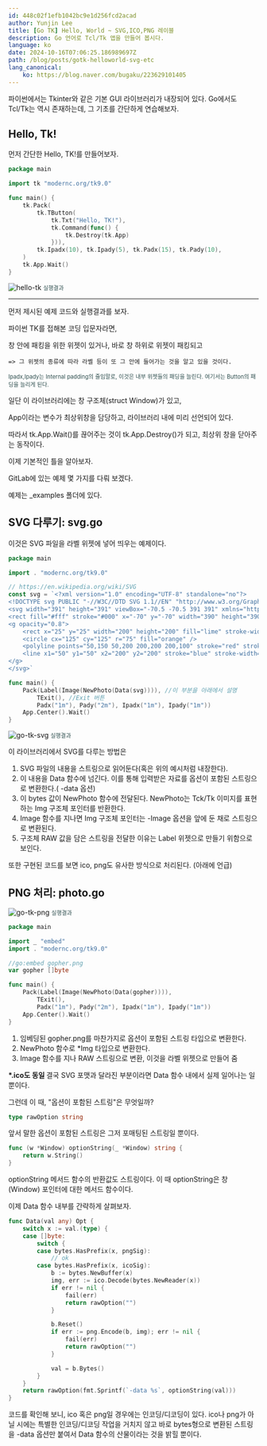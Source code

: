 ```yaml
---
id: 448c02f1efb1042bc9e1d256fcd2acad
author: Yunjin Lee
title: [Go TK] Hello, World ~ SVG,ICO,PNG 레이블
description: Go 언어로 Tcl/Tk 앱을 만들어 봅시다.
language: ko
date: 2024-10-16T07:06:25.186989697Z
path: /blog/posts/gotk-helloworld-svg-etc
lang_canonical:
    ko: https://blog.naver.com/bugaku/223629101405 
---
```


파이썬에서는 Tkinter와 같은 기본 GUI 라이브러리가 내장되어 있다. Go에서도 Tcl/Tk는 역시 존재하는데, 그 기초를 간단하게 연습해보자.

## Hello, Tk!
먼저 간단한 Hello, TK!를 만들어보자.
```go
package main

import tk "modernc.org/tk9.0"

func main() {
	tk.Pack(
		tk.TButton(
			tk.Txt("Hello, TK!"),
			tk.Command(func() {
				tk.Destroy(tk.App)
			})),
		tk.Ipadx(10), tk.Ipady(5), tk.Padx(15), tk.Pady(10),
	)
	tk.App.Wait()
}
```

![hello-tk](./imgs/go-tk-helloworld-svg-etc/go-tk-hello.png)
<span style="font-size:80%;color:darkslategray"> 실행결과 </span>

--------

먼저 제시된 예제 코드와 실행결과를 보자.

파이썬 TK를 접해본 코딩 입문자라면,

창 안에 패킹을 위한 위젯이 있거나, 바로 창 하위로 위젯이 패킹되고

    => 그 위젯의 종류에 따라 라벨 등이 또 그 안에 들어가는 것을 알고 있을 것이다.

<span style="font-size:80%;color:darkslategray">Ipadx,Ipady는 Internal padding의 줄임말로, 이것은 내부 위젯들의 패딩을 늘린다.  여기서는 Button의 패딩을 늘리게 된다. </span>


일단 이 라이브러리에는 창 구조체(struct Window)가 있고,

App이라는 변수가 최상위창을 담당하고, 라이브러리 내에 미리 선언되어 있다.

따라서 tk.App.Wait()를 끊어주는 것이 tk.App.Destroy()가 되고, 최상위 창을 닫아주는 동작이다.


이제 기본적인 틀을 알아보자.

GitLab에 있는 예제 몇 가지를 다뤄 보겠다.

예제는 \_examples 폴더에 있다.



## SVG 다루기: svg.go

이것은 SVG 파일을 라벨 위젯에 넣어 띄우는 예제이다.


```go
package main

import . "modernc.org/tk9.0"

// https://en.wikipedia.org/wiki/SVG
const svg = `<?xml version="1.0" encoding="UTF-8" standalone="no"?>
<!DOCTYPE svg PUBLIC "-//W3C//DTD SVG 1.1//EN" "http://www.w3.org/Graphics/SVG/1.1/DTD/svg11.dtd">
<svg width="391" height="391" viewBox="-70.5 -70.5 391 391" xmlns="http://www.w3.org/2000/svg" xmlns:xlink="http://www.w3.org/1999/xlink">
<rect fill="#fff" stroke="#000" x="-70" y="-70" width="390" height="390"/>
<g opacity="0.8">
	<rect x="25" y="25" width="200" height="200" fill="lime" stroke-width="4" stroke="pink" />
	<circle cx="125" cy="125" r="75" fill="orange" />
	<polyline points="50,150 50,200 200,200 200,100" stroke="red" stroke-width="4" fill="none" />
	<line x1="50" y1="50" x2="200" y2="200" stroke="blue" stroke-width="4" />
</g>
</svg>`

func main() {
	Pack(Label(Image(NewPhoto(Data(svg)))), //이 부분을 아래에서 설명
		TExit(), //Exit 버튼
		Padx("1m"), Pady("2m"), Ipadx("1m"), Ipady("1m"))
	App.Center().Wait()
}
```

![go-tk-svg](imgs/go-tk-helloworld-svg-etc/go-tk-svg.png)
<span style="font-size:80%;color:darkslategray"> 실행결과 </span>

이 라이브러리에서 SVG를 다루는 방법은
1. SVG 파일의 내용을 스트링으로 읽어둔다(혹은 위의 예시처럼 내장한다).
2. 이 내용을 Data 함수에 넘긴다. 이를 통해 입력받은 자료를 옵션이 포함된 스트링으로 변환한다.( -data 옵션)
3. 이 bytes 값이 NewPhoto 함수에 전달된다. NewPhoto는 Tck/Tk 이미지를 표현하는 Img 구조체 포인터를 반환한다.
4. Image 함수를 지나면 Img 구조체 포인터는 -Image 옵션을 앞에 둔 채로 스트링으로 변환된다.
5. 구조체 RAW 값을 담은 스트링을 전달한 이유는 Label 위젯으로 만들기 위함으로 보인다.

또한 구현된 코드를 보면 ico, png도 유사한 방식으로 처리된다. (아래에 언급)

## PNG 처리: photo.go

![go-tk-png](imgs/go-tk-helloworld-svg-etc/go-tk-png.png)
<span style="font-size:80%;color:darkslategray"> 실행결과 </span>
```go
package main

import _ "embed"
import . "modernc.org/tk9.0"

//go:embed gopher.png
var gopher []byte

func main() {
	Pack(Label(Image(NewPhoto(Data(gopher)))),
		TExit(),
		Padx("1m"), Pady("2m"), Ipadx("1m"), Ipady("1m"))
	App.Center().Wait()
}
```
1. 임베딩된 gopher.png를 마찬가지로 옵션이 포함된 스트링 타입으로 변환한다.
2. NewPhoto 함수로 \*Img 타입으로 변환한다.
3. Image 함수를 지나 RAW 스트링으로 변환, 이것을 라벨 위젯으로 만들어 줌

<b><span style="font-size=90%"> *.ico도 동일 </span></b>
결국 SVG 포맷과 달라진 부분이라면 Data 함수 내에서 실제 일어나는 일 뿐이다.

그런데 이 때, "옵션이 포함된 스트링"은 무엇일까?

```go
type rawOption string
```

앞서 말한 옵션이 포함된 스트링은 그저 포매팅된 스트링일 뿐이다.

```go
func (w *Window) optionString(_ *Window) string {
	return w.String()
}
```


optionString 메서드 함수의 반환값도 스트링이다.
이 때 optionString은 창(Window) 포인터에 대한 메서드 함수이다.

이제 Data 함수 내부를 간략하게 살펴보자.

```go
func Data(val any) Opt {
	switch x := val.(type) {
	case []byte:
		switch {
		case bytes.HasPrefix(x, pngSig):
			// ok
		case bytes.HasPrefix(x, icoSig):
			b := bytes.NewBuffer(x)
			img, err := ico.Decode(bytes.NewReader(x))
			if err != nil {
				fail(err)
				return rawOption("")
			}

			b.Reset()
			if err := png.Encode(b, img); err != nil {
				fail(err)
				return rawOption("")
			}

			val = b.Bytes()
		}
	}
	return rawOption(fmt.Sprintf(`-data %s`, optionString(val)))
}
```

코드를 확인해 보니, ico 혹은 png일 경우에는 인코딩/디코딩이 있다. ico나 png가 아닐 시에는 특별한 인코딩/디코딩 작업을 거치지 않고 바로 bytes형으로 변환된 스트링을 -data 옵션만 붙여서 Data 함수의 산물이라는 것을 밝힐 뿐이다.


